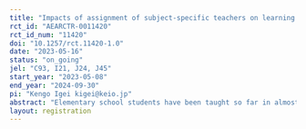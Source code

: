 ```yaml
---
title: "Impacts of assignment of subject-specific teachers on learning outcomes in elementary schools "
rct_id: "AEARCTR-0011420"
rct_id_num: "11420"
doi: "10.1257/rct.11420-1.0"
date: "2023-05-16"
status: "on_going"
jel: "C93, I21, J24, J45"
start_year: "2023-05-08"
end_year: "2024-09-30"
pi: "Kengo Igei kigei@keio.jp"
abstract: "Elementary school students have been taught so far in almost all subjects by a single teacher under class-based teacher assignments. Recently, the introduction of subject-based teacher assignments is widely discussed for the purpose of in-depth instruction by teachers with expertise in subject and reduction of teacher workload in Japan. Theoretically, the comparative advantage of subject-based teacher assignments is considered to increase educational effectiveness. Previous empirical studies, however, showed non-significant or adverse effects on learning outcomes. Thus, the impacts of subject-based teacher assignments remain unclear. This study, with the cooperation of a board of education of a prefecture in Japan, attempts to examine assignment of new part-time teachers specialized in math and science on learning outcomes in elementary schools, using a randomized control trial."
layout: registration
---
```


